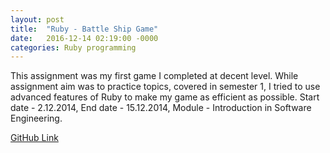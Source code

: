 ```yaml
---
layout: post
title:  "Ruby - Battle Ship Game"
date:   2016-12-14 02:19:00 -0000
categories: Ruby programming
---
```

This assignment was my first game I completed at decent level. While assignment aim was to practice topics, covered in semester 1, I tried to use advanced features of Ruby to make my game as efficient as possible. Start date - 2.12.2014, End date - 15.12.2014,
Module - Introduction in Software Engineering.

[GitHub Link][link-to]

[link-to]: https://github.com/MikhailMS/Ruby-BattleShip
